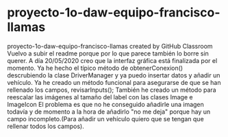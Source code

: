 # proyecto-1o-daw-equipo-francisco-llamas
proyecto-1o-daw-equipo-francisco-llamas created by GitHub Classroom
Vuelvo a subir el readme porque por lo que parece también lo borre sin querer.
A día 20/05/2020 creo que la interfaz gráfica está finalizada por el momento.
Ya he hecho el típico método de obtenerConexion() descrubiendo la clase DriverManager y ya puedo insertar datos y añadir un vehículo.
Ya he creado un método funcional para asegurarse de que se han rellenado los campos, revisarInputs();
También he creado un método para reescalar las imágenes al tamaño del label con las clases Image e ImageIcon
El problema es que no he conseguido añadirle una imagen todavía y de momento a la hora de añadirlo "no me deja" porque hay un campo incompleto.(Para añadir un vehículo quiero que se tengan que rellenar todos los campos).
